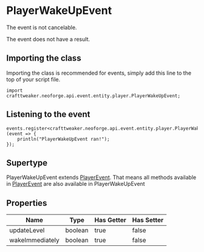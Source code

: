 # PlayerWakeUpEvent

The event is not cancelable.

The event does not have a result.

## Importing the class

Importing the class is recommended for events, simply add this line to the top of your script file.
```zenscript
import crafttweaker.neoforge.api.event.entity.player.PlayerWakeUpEvent;
```


## Listening to the event

```zenscript
events.register<crafttweaker.neoforge.api.event.entity.player.PlayerWakeUpEvent>(event => {
    println("PlayerWakeUpEvent ran!");
});
```


## Supertype

PlayerWakeUpEvent extends [PlayerEvent](/neoforge/api/event/entity/player/PlayerEvent). That means all methods available in [PlayerEvent](/neoforge/api/event/entity/player/PlayerEvent) are also available in PlayerWakeUpEvent

## Properties

|      Name       |  Type   | Has Getter | Has Setter |
|-----------------|---------|------------|------------|
| updateLevel     | boolean | true       | false      |
| wakeImmediately | boolean | true       | false      |

